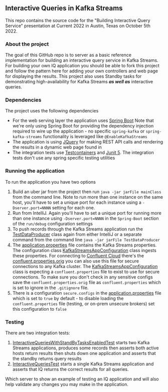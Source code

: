 ## Interactive Queries in Kafka Streams

This repo contains the source code for the "Building Interactive Query Service" presentation at Current 2022 in Austin,
Texas on October 5th 2022.

### About the project

The goal of this GitHub repo is to server as a basic reference implementation for building an interactive query service
in Kafka Streams. For building your own IQ application you should be able to fork this project and follow the pattern
here for adding your own controllers and web page for displaying the results. This project also uses Standby tasks for demonstrating high-availability for Kafka Streams **_as well as_** interactive queries.

### Dependencies

The project uses the following dependencies

* For the web serving layer the application uses [Spring Boot](http://spring-boot-url) Note that we're only using Spring Boot for providing the dependency injection required to wire up the application - no specific `spring-kafka` or `spring-kafka-streams` functionality is leveraged like `@EnableKafkaStreams`
* The application is using [JQuery](http://jquery) for making REST API calls and rendering the results in a dynamic web page found in [](src/main/resources/public/index.html)
* The integration tests use [Testcontainers](http://testcontainers/url) and [Junit 5](http://junit5/url). The integration tests don't use any spring specific testing utilities

### Running the application 

To run the application you have two options

1. Build an uber jar from the project then run `java -jar jarFile mainClass`  from the command line.  Note to run more than one instance on the same host, you'll have to set a unique port for each instance using a `-Dserver.port=NNNN` setting for each one.
2. Run from IntelliJ.  Again you'll have to set a unique port for running more than one instance using `-Dserver.port=NNNN` in the `Spring-Boot` section of the `run/debug` configuration settings
3. To push records through the Kafka Streams application run the [TestDataProducer](src/main/java/io/confluent/developer/streams/TestDataProducer.java) class again from either IntelliJ or a separate command from the command line `java -jar jarFile TestDataProducer`
4. The [application.properties](src/main/resources/application.properties) file contains the Kafka Streams properties. The configuration class [KafkaStreamsAppConfiguration](src/main/java/io/confluent/developer/config/KafkaStreamsAppConfiguration.java) class ingests these properties. For connecting to [Confluent Cloud](https://confluent-cloud.io) there's the [confluent.properties.orig](src/main/resources/confluent.properties.orig) you can also use this file for secure connections to any Kafka cluster. The [KafkaStreamsAppConfiguration](src/main/java/io/confluent/developer/config/KafkaStreamsAppConfiguration.java) class is expecting a `confluent.properties` file to exist to use for secure connections. To make sure you don't check in any sensitive configs save the `confluent.properties.orig` file as `confluent.properties` which is set to ignore in the `.gitignore` file.
5. There is a configuration `secure.configs` in the [application.properties](src/main/resources/application.properties) file which is set to `true` by default - to disable loading the `confluent.properties` file (testing, or on-prem unsecure brokers) set this configuration to `false`

### Testing

There are two integration tests:
1. [InteractiveQueriesWithStandByTasksEnabledTest](src/test/java/io/confluent/developer/InteractiveQueriesWithStandByTasksEnabledTest.java) starts two Kafka Streams applications, produces some records then asserts both active hosts return results then shuts down one application and asserts that the standby returns query results
2. [InteractiveQueriesTest](src/test/java/io/confluent/developer/InteractiveQueriesTest.java) starts a single Kafka Streams application and asserts that IQ returns the correct results for all queries.

Which server to show an example of testing an IQ application and will also help validate any changes you may make in the application.
